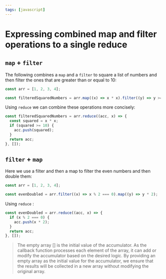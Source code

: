 ```yaml
---
tags: [javascript]
---
```


# Expressing combined map and filter operations to a single reduce

## `map` + `filter`

The following combines a `map` and a `filter` to square a list of numbers and
then filter the ones that are greater than or equal to 10:

```js
const arr = [1, 2, 3, 4];

const filteredSquaredNumbers = arr.map((x) => x * x).filter((y) => y >= 10);
```

Using `reduce` we can combine these operations more concisely:

```js
const filteredSquaredNumbers = arr.reduce((acc, x) => {
  const squared = x * x;
  if (squared >= 10) {
    acc.push(squared);
  }
  return acc;
}, []);
```

## `filter` + `map`

Here we use a filter and then a map to filter the even numbers and then double
them:

```js
const arr = [1, 2, 3, 4];

const evenDoubled = arr.filter((x) => x % 2 === 0).map((y) => y * 2);
```

Using `reduce` :

```js
const evenDoubled = arr.reduce((acc, x) => {
  if (x % 2 === 0) {
    acc.push(x * 2);
  }
  return acc;
}, []);
```

> The empty array [] is the initial value of the accumulator. As the callback
> function processes each element of the array, it can add or modify the
> accumulator based on the desired logic. By providing an empty array as the
> initial value for the accumulator, we ensure that the results will be
> collected in a new array without modifying the original array.
